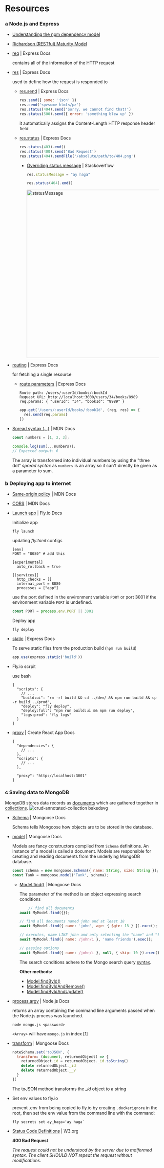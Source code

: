# Resources

### a Node.js and Express
- [Understanding the npm dependency model](https://lexi-lambda.github.io/blog/2016/08/24/understanding-the-npm-dependency-model/)
- [Richardson (RESTful) Maturity Model](https://martinfowler.com/articles/richardsonMaturityModel.html)
- [req](https://expressjs.com/en/4x/api.html#req) | Express Docs

  contains all of the information of the HTTP request
- [res](https://expressjs.com/en/4x/api.html#res) | Express Docs

  used to define how the request is responded to
  - [res.send](https://expressjs.com/en/4x/api.html#res.send) | Express Docs

    ```js
    res.send({ some: 'json' })
    res.send('<p>some html</p>')
    res.status(404).send('Sorry, we cannot find that!')
    res.status(500).send({ error: 'something blew up' })
    ```
    it automatically assigns the Content-Length HTTP response header field
  - [res.status](https://expressjs.com/en/4x/api.html#res.status) | Express Docs
 
    ```js
    res.status(403).end()
    res.status(400).send('Bad Request')
    res.status(404).sendFile('/absolute/path/to/404.png')
    ```

    - [Overriding status message](https://stackoverflow.com/questions/14154337/how-to-send-a-custom-http-status-message-in-node-express/36507614#36507614) | Stackoverflow

      ```js
      res.statusMessage = "ay haga"
      
      res.status(404).end()
      ```

      <img width="550" alt="statusMessage" src="https://github.com/yousefelassal/fullstackopen/assets/76617202/014543b2-8208-4eb5-b023-1e40ccd6fb8f">

      
    
- [routing](https://expressjs.com/en/guide/routing.html) | Express Docs

  for fetching a single resource
  - [route parameters](https://expressjs.com/en/guide/routing.html#route-parameters) | Express Docs

    ```
    Route path: /users/:userId/books/:bookId
    Request URL: http://localhost:3000/users/34/books/8989
    req.params: { "userId": "34", "bookId": "8989" }
    ```
    
    ```js
    app.get('/users/:userId/books/:bookId', (req, res) => {
      res.send(req.params)
    })
    ```
- [Spread syntax (...)](https://developer.mozilla.org/en-US/docs/Web/JavaScript/Reference/Operators/Spread_syntax) | MDN Docs

  ```js
  const numbers = [1, 2, 3];

  console.log(sum(...numbers));
  // Expected output: 6
  ```
  The array is transformed into individual numbers by using the "three dot" _spread syntax_ as `numbers` is an array so it can't directly be given as a parameter to sum.

### b Deploying app to internet
- [Same-origin policy](https://developer.mozilla.org/en-US/docs/Web/Security/Same-origin_policy) | MDN Docs
- [CORS](https://developer.mozilla.org/en-US/docs/Web/HTTP/CORS) | MDN Docs
- [Launch app](https://fly.io/docs/hands-on/launch-app/) | Fly.io Docs

  Initialize app
  ```
  fly launch
  ```
  updating _fly.toml_ configs
  ```
  [env]
  PORT = "8080" # add this
  
  [experimental]
    auto_rollback = true
  
  [[services]]
    http_checks = []
    internal_port = 8080 
    processes = ["app"]
  ```

  use the port defined in the environment variable `PORT` or port 3001 if the environment variable `PORT` is undefined. 
  ```js
  const PORT = process.env.PORT || 3001
  ```
  Deploy app
  ```
  fly deploy
  ```
- [static](https://expressjs.com/en/starter/static-files.html) | Express Docs

  To serve static files from the production build (`npm run build`)
  ```js
  app.use(express.static('build'))
  ```
- Fly.io scrpit

  use bash
  ```
  {
    "scripts": {
      // ...
      "build:ui": "rm -rf build && cd ../dev/ && npm run build && cp -r build ../prod",
      "deploy": "fly deploy",
      "deploy:full": "npm run build:ui && npm run deploy",    
      "logs:prod": "fly logs"
    }
  }
  ```
- [proxy](https://create-react-app.dev/docs/proxying-api-requests-in-development/) | Create React App Docs
  
  ```
  {
    "dependencies": {
      // ...
    },
    "scripts": {
      // ...
    },
  
    "proxy": "http://localhost:3001"
  }
  ```
### c Saving data to MongoDB
MongoDB stores data records as [documents](https://www.mongodb.com/docs/manual/core/document/) which are gathered together in [collections](https://www.mongodb.com/docs/manual/core/databases-and-collections/#collections).
![crud-annotated-collection bakedsvg](https://github.com/yousefelassal/fullstackopen/assets/76617202/32c2dca0-5828-4075-91c8-bf03da911f65)

- [Schema](https://mongoosejs.com/docs/guide.html) | Mongoose Docs

  Schema tells Mongoose how objects are to be stored in the database.
- [model](https://mongoosejs.com/docs/models.html) | Mongoose Docs

  Models are fancy constructors compiled from `Schema` definitions. An instance of a model is called a document. Models are responsible for creating and reading documents from the underlying MongoDB database.
  ```js
  const schema = new mongoose.Schema({ name: String, size: String });
  const Tank = mongoose.model('Tank', schema);
  ```
  - [Model.find()](https://mongoosejs.com/docs/api/model.html#Model.find()) | Mongoose Docs

    The parameter of the method is an object expressing search conditions
    ```js
        // find all documents
    await MyModel.find({});
    
    // find all documents named john and at least 18
    await MyModel.find({ name: 'john', age: { $gte: 18 } }).exec();
    
    // executes, name LIKE john and only selecting the "name" and "friends" fields
    await MyModel.find({ name: /john/i }, 'name friends').exec();
    
    // passing options
    await MyModel.find({ name: /john/i }, null, { skip: 10 }).exec();
    ```
    The search conditions adhere to the Mongo search query [syntax](https://www.mongodb.com/docs/manual/reference/operator/query/).

    **Other methods:**
    - [Model.findById()](https://mongoosejs.com/docs/api/model.html#Model.findById())
    - [Model.findByIdAndRemove()](https://mongoosejs.com/docs/api/model.html#Model.findByIdAndRemove())
    - [Model.findByIdAndUpdate()](https://mongoosejs.com/docs/api/model.html#Model.findByIdAndUpdate())
- [process.argv](https://nodejs.org/docs/latest-v8.x/api/process.html#process_process_argv) | Node.js Docs

   returns an array containing the command line arguments passed when the Node.js process was launched.
  ```
  node mongo.js <password>
  ```
  `<Array>` will have `mongo.js` in index [1]
- [transform](https://mongoosejs.com/docs/api/document.html#transform) | Mongoose Docs
  
  ```js
  noteSchema.set('toJSON', {
    transform: (document, returnedObject) => {
      returnedObject.id = returnedObject._id.toString()
      delete returnedObject._id
      delete returnedObject.__v
    }
  })
  ```
  The toJSON method transforms the __id_ object to a string
- Set env values to fly.io
  
  prevent .env from being copied to fly.io by creating `.dockerignore` in the root, then set the env value from the command line with the command:
  ```
  fly secrets set ay_haga='ay haga`
  ```
- [Status Code Definitions](https://www.w3.org/Protocols/rfc2616/rfc2616-sec10.html) | W3.org

  **400 Bad Request**

  _The request could not be understood by the server due to malformed syntax. The client SHOULD NOT repeat the request without modifications._
